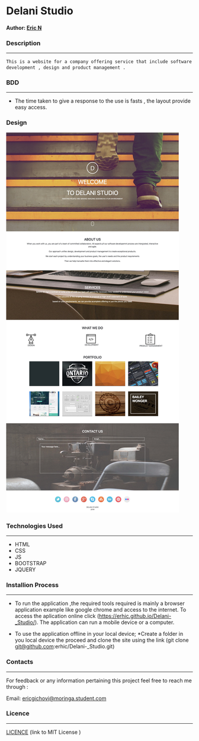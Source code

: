 # Delani Studio

#### Author:  [Eric N](https://erhic.github.io/Delani-_Studio/)

### Description
----
    This is a website for a company offering service that include software development , design and product management .

### BDD
-----
* The time taken to give a response to the use is fasts , the layout provide easy access.
 ### Design
<img src="Licence/ Delani Studio.jpg">


### Technologies Used
----
- HTML
- CSS
- JS
- BOOTSTRAP
- JQUERY

### Installion Process
----
* To run the application ,the required tools required is mainly a browser application example like google chrome and access to the internet. To access the aplication online click (https://erhic.github.io/Delani-_Studio/).
The application can run a mobile device or a computer.

* To use the application offline in your local device;
*Create a folder in you local device the proceed and clone the site using the link (git clone git@github.com:erhic/Delani-_Studio.git)

### Contacts
----
For feedback or any information pertaining this project feel free to reach me through :

Email: ericgichovi@moringa.student.com

### Licence 
---

[ LICENCE](LICENSE) 
 (link to MIT License )

